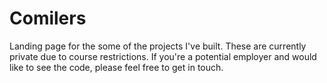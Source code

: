 # Comilers

Landing page for the some of the projects I've built. These are currently private due to course restrictions. If you're a potential employer and would like to see the code, please feel free to get in touch.
